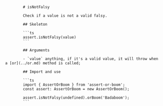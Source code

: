             # isNotFalsy

            Check if a value is not a valid falsy.

            ## Skeleton

            ```ts
            assert.isNotFalsy(value)
            ```

            ## Arguments

            - `value` anything, if it's a valid value, it will throw when a [or](../or.md) method is called;

            ## Import and use

            ```ts
            import { AssertOrBoom } from 'assert-or-boom';
            const assert: AssertOrBoom = new AssertOrBoom();

            assert.isNotFalsy(undefined).orBoom('Badaboom');
            ```
